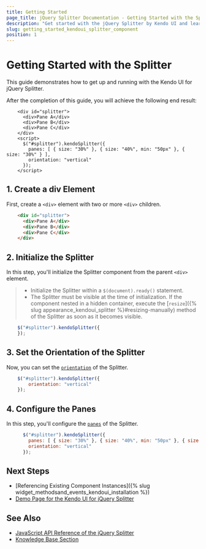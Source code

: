 ```yaml
---
title: Getting Started
page_title: jQuery Splitter Documentation - Getting Started with the Splitter
description: "Get started with the jQuery Splitter by Kendo UI and learn how to create, initialize, and enable the component."
slug: getting_started_kendoui_splitter_component
position: 1
---
```


# Getting Started with the Splitter

This guide demonstrates how to get up and running with the Kendo UI for jQuery Splitter.

After the completion of this guide, you will achieve the following end result:

```dojo
    <div id="splitter">
      <div>Pane A</div>
      <div>Pane B</div>
      <div>Pane C</div>
    </div>
    <script>
      $("#splitter").kendoSplitter({
        panes: [ { size: "30%" }, { size: "40%", min: "50px" }, { size: "30%" } ],
        orientation: "vertical"
      });
    </script>
```

## 1. Create a div Element

First, create a `<div>` element with two or more `<div>` children.

```html
    <div id="splitter">
      <div>Pane A</div>
      <div>Pane B</div>
      <div>Pane C</div>
    </div>
```

## 2. Initialize the Splitter

In this step, you'll initialize the Splitter component from the parent `<div>` element.

> * Initialize the Splitter within a `$(document).ready()` statement.
> * The Splitter must be visible at the time of initialization. If the component nested in a hidden container, execute the [`resize`]({% slug appearance_kendoui_splitter %}#resizing-manually) method of the Splitter as soon as it becomes visible.

```javascript
    $("#splitter").kendoSplitter({
    });
```

## 3. Set the Orientation of the Splitter

Now, you can set the [`orientation`](/api/javascript/ui/splitter/configuration/orientation) of the Splitter.

```javascript
    $("#splitter").kendoSplitter({
        orientation: "vertical"
    });
```

## 4. Configure the Panes

In this step, you'll configure the [`panes`](/api/javascript/ui/splitter/configuration/panes) of the Splitter.

```javascript
      $("#splitter").kendoSplitter({
        panes: [ { size: "30%" }, { size: "40%", min: "50px" }, { size: "30%" } ],
        orientation: "vertical"
      });
```

## Next Steps

* [Referencing Existing Component Instances]({% slug widget_methodsand_events_kendoui_installation %})
* [Demo Page for the Kendo UI for jQuery Splitter](https://demos.telerik.com/kendo-ui/splitter/index)

## See Also

* [JavaScript API Reference of the jQuery Splitter](/api/javascript/ui/splitter)
* [Knowledge Base Section](/knowledge-base)


